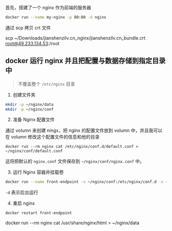 首先，搭建了一个 nginx 作为前端的服务器

~~~bash
docker run --name my-nginx -p 80:80 -d nginx

~~~



通过 scp 拷贝 crt 文件

scp ~/Downloads/jianshenzilv.cn_nginx/jianshenzilv.cn_bundle.crt root@49.233.134.53:/root





## docker 运行 nginx 并且把配置与数据存储到指定目录中

> 不覆盖整个 `/etc/nginx` 目录

1. 创建文件夹

~~~bash
mkdir -p ~/nginx/data
mkdir -p ~/nginx/conf
~~~

2. 准备 Nginx 配置文件

通过 volumn 来创建 ningx，把 nginx 的配置文件放到 volumn 中，并且我可以在 volumn 修改这个配置文件的信息和他的目录

~~~
docker run --rm nginx cat /etc/nginx/conf.d/default.conf > ~/nginx/conf/default.conf
~~~

这将把默认的 `nginx.conf` 文件保存到 `~/nginx/conf/nginx.conf` 中。

3. 运行 Nginx 容器并挂载卷

~~~bash
docker run --name front-endpoint -v ~/nginx/conf:/etc/nginx/conf.d -v ~/nginx/data:/usr/share/nginx/html -p 80:80 -d nginx
~~~

`-d` 表示后台运行

4. 重启 nginx

~~~bash
docker restart front-endpoint
~~~



docker run --rm nginx cat /usr/share/nginx/html > ~/nginx/data
















